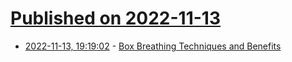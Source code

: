 # [Published on 2022-11-13](index.md)

* [2022-11-13, 19:19:02](https://news.ycombinator.com/item?id=33586383) - [Box Breathing Techniques and Benefits](https://www.verywellmind.com/the-benefits-and-steps-of-box-breathing-4159900)
